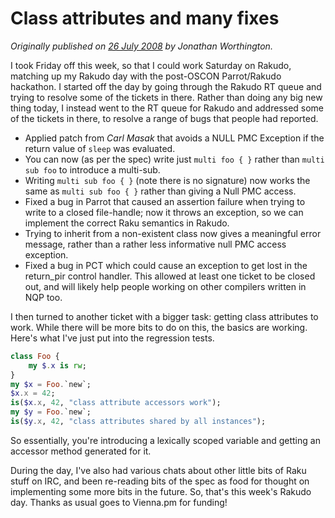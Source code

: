 # Class attributes and many fixes
    
*Originally published on [26 July 2008](https://use-perl.github.io/user/JonathanWorthington/journal/37019/) by Jonathan Worthington.*

I took Friday off this week, so that I could work Saturday on Rakudo, matching up my Rakudo day with the post-OSCON Parrot/Rakudo hackathon. I started off the day by going through the Rakudo RT queue and trying to resolve some of the tickets in there. Rather than doing any big new thing today, I instead went to the RT queue for Rakudo and addressed some of the tickets in there, to resolve a range of bugs that people had reported.

- Applied patch from *Carl Masak* that avoids a NULL PMC Exception if the return value of `sleep` was evaluated.
- You can now (as per the spec) write just `multi foo { }` rather than `multi sub foo` to introduce a multi-sub.
- Writing `multi sub foo { }` (note there is no signature) now works the same as `multi sub foo { }` rather than giving a Null PMC access.
- Fixed a bug in Parrot that caused an assertion failure when trying to write to a closed file-handle; now it throws an exception, so we can implement the correct Raku semantics in Rakudo.
- Trying to inherit from a non-existent class now gives a meaningful error message, rather than a rather less informative null PMC access exception.
- Fixed a bug in PCT which could cause an exception to get lost in the return_pir control handler. This allowed at least one ticket to be closed out, and will likely help people working on other compilers written in NQP too.

I then turned to another ticket with a bigger task: getting class attributes to work. While there will be more bits to do on this, the basics are working. Here's what I've just put into the regression tests.

```` raku
class Foo {
    my $.x is rw;
}
my $x = Foo.`new`;
$x.x = 42;
is($x.x, 42, "class attribute accessors work");
my $y = Foo.`new`;
is($y.x, 42, "class attributes shared by all instances");
````

So essentially, you're introducing a lexically scoped variable and getting an accessor method generated for it.

During the day, I've also had various chats about other little bits of Raku stuff on IRC, and been re-reading bits of the spec as food for thought on implementing some more bits in the future. So, that's this week's Rakudo day. Thanks as usual goes to Vienna.pm for funding!
